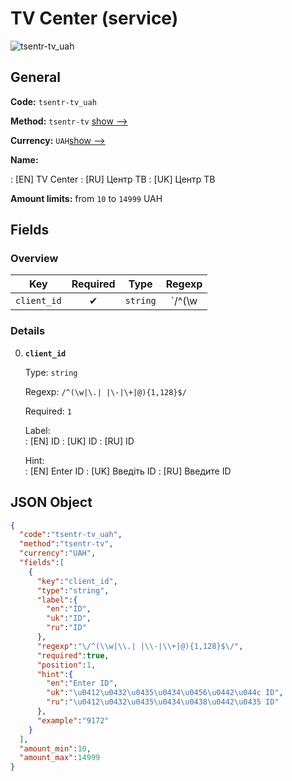 
# TV Center (service) 
![tsentr-tv_uah](https://static.openfintech.io/payout_methods/tsentr-tv_uah/logo.svg?w=400&c=v0.59.26#w24)  

## General 
 
**Code:** `tsentr-tv_uah` 
 
**Method:** `tsentr-tv` 
[show -->](#) 
 
**Currency:** `UAH`[show -->](#) 
 
**Name:** 
 
:	[EN] TV Center 
:	[RU] Центр ТВ 
:	[UK] Центр ТВ 
 
**Amount limits:** from `10` to `14999` UAH 

## Fields 

### Overview 

|Key|Required|Type|Regexp| 
|:---:|:---:|:---:|:---:| 
|`client_id`|✔|`string`|`/^(\w|\.| |\-|\+|@){1,128}$/`| 
 

### Details 
 
0. **`client_id`** 
 
	Type: `string` 
 
	Regexp: `/^(\w|\.| |\-|\+|@){1,128}$/` 
 
	Required: `1` 
 
	Label:  
	: [EN] ID 
	: [UK] ID 
	: [RU] ID 
 
	Hint:  
	: [EN] Enter ID 
	: [UK] Введіть ID 
	: [RU] Введите ID 
 

## JSON Object 

```json
{
  "code":"tsentr-tv_uah",
  "method":"tsentr-tv",
  "currency":"UAH",
  "fields":[
    {
      "key":"client_id",
      "type":"string",
      "label":{
        "en":"ID",
        "uk":"ID",
        "ru":"ID"
      },
      "regexp":"\/^(\\w|\\.| |\\-|\\+|@){1,128}$\/",
      "required":true,
      "position":1,
      "hint":{
        "en":"Enter ID",
        "uk":"\u0412\u0432\u0435\u0434\u0456\u0442\u044c ID",
        "ru":"\u0412\u0432\u0435\u0434\u0438\u0442\u0435 ID"
      },
      "example":"9172"
    }
  ],
  "amount_min":10,
  "amount_max":14999
}
```  
